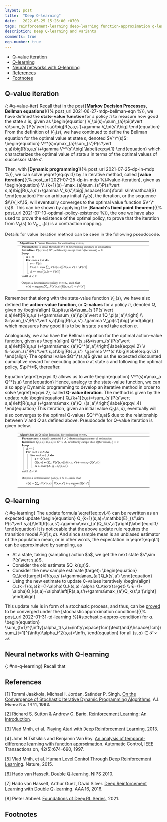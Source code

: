 ```yaml
---
layout: post
title:  "Deep Q-learning"
date:   2022-05-25 15:26:00 +0700
tags: reinforcement-learning deep-learning function-approximation q-learning my-rl
description: Deep Q-learning and variants
comments: true
eqn-number: true
---
```


<!-- excerpt-end -->
- [Q-value iteration](#q-value-iter)
- [Q-learning](#q-learning)
- [Neural networks with Q-learning](#nn-q-learning)
- [References](#references)
- [Footnotes](#footnotes)

## Q-value iteration
{: #q-value-iter}
Recall that in the post [**Markov Decision Processes, Bellman equations**]({% post_url 2021-06-27-mdp-bellman-eqn %}), we have defined the **state-value function** for a policy $\pi$ to measure how good the state $s$ is, given as
\begin{equation}
V_\pi(s)=\sum_{a}\pi(a\vert s)\sum_{s'}P(s'\vert s,a)\big[R(s,a,s')+\gamma V_\pi(s')\big]
\end{equation}
From the definition of $V_\pi(s)$, we have continued to define the Bellman equation for the optimal value at state $s$, denoted $V^\*(s)$:
\begin{equation}
V^\*(s)=\max_{a}\sum_{s'}P(s'\vert s,a)\big[R(s,a,s')+\gamma V^\*(s')\big],\label{eq:qvi.1}
\end{equation}
which characterizes the optimal value of state $s$ in terms of the optimal values of successor state $s'$.

Then, with [**Dynamic programming**]({% post_url 2021-07-25-dp-in-mdp %}), we can solve \eqref{eq:qvi.1} by an iterative method, called [**value iteration**]({% post_url 2021-07-25-dp-in-mdp %}#value-iteration), given as
\begin{equation}
V_{k+1}(s)=\max_{a}\sum_{s'}P(s'\vert s,a)\big[R(s,a,s')+\gamma V_k(s')\big]\hspace{1cm}\forall s\in\mathcal{S}
\end{equation}
For an arbitrary initial $V_0(s)$, the iteration, or the sequence $\\{V_k\\}$, will eventually converges to the optimal value function $V^\*(s)$. This can be shown by applying the [**Banach's fixed point theorem**]({% post_url 2021-07-10-optimal-policy-existence %}), the one we have also used to prove the existence of the optimal policy, to prove that the iteration from $V_k(s)$ to $V_{k+1}(s)$ is a contraction mapping.

Details for value iteration method can be seen in the following pseudocode.
<figure>
	<img src="/assets/images/2022-05-25/value-iteration.png" alt="value iteration pseudocode" style="display: block; margin-left: auto; margin-right: auto;"/>
	<figcaption></figcaption>
</figure>

Remember that along with the state-value function $V_\pi(s)$, we have also defined the **action-value function**, or **Q-values** for a policy $\pi$, denoted $Q$, given by
\begin{align}
Q_\pi(s,a)&=\sum_{s'}P(s'\vert s,a)\left[R(s,a,s')+\gamma\sum_{a'}\pi(a'\vert s')Q_\pi(s',a')\right] \\\\ &=\sum_{s'}P(s'\vert s,a)\big[R(s,a,s')+\gamma V_\pi(s')\big]
\end{align}
which measures how good it is to be in state $s$ and take action $a$.

Analogously, we also have the Bellman equation for the optimal action-value function, given as
\begin{align}
Q^\*(s,a)&=\sum_{s'}P(s'\vert s,a)\left[R(s,a,s')+\gamma\max_{a'}Q^\*(s',a')\right]\label{eq:qvi.2} \\\\ &=\sum_{s'}P(s'\vert s,a)\big[R(s,a,s')+\gamma V^\*(s')\big]\label{eq:qvi.3}
\end{align}
The optimal value $Q^\*(s,a)$ gives us the expected discounted cumulative reward for executing action $a$ at state $s$ and following the optimal policy, $\pi^\*$, thereafter.  

Equation \eqref{eq:qvi.3} allows us to write
\begin{equation}
V^\*(s)=\max_a Q^\*(s,a)
\end{equation}
Hence, analogy to the state-value function, we can also apply Dynamic programming to develop an iterative method in order to solve \eqref{eq:qvi.2}, called **Q-value iteration**. The method is given by the update rule
\begin{equation}
Q_{k+1}(s,a)=\sum_{s'}P(s'\vert s,a)\left[R(s,a,s')+\gamma\max_{a'}Q_k(s',a')\right]\label{eq:qvi.4}
\end{equation}
This iteration, given an initial value $Q_0(s,a)$, eventually will also converges to the optimal Q-values $Q^\*(s,a)$ due to the relationship between $V$ and $Q$ as defined above. Pseudocode for Q-value iteration is given below.
<figure>
	<img src="/assets/images/2022-05-25/q-value-iteration.png" alt="value iteration pseudocode" style="display: block; margin-left: auto; margin-right: auto;"/>
	<figcaption></figcaption>
</figure>

## Q-learning
{: #q-learning}
The update formula \eqref{eq:qvi.4} can be rewritten as an expected update
\begin{equation}
Q_{k+1}(s,a)=\mathbb{E}\_{s'\sim P(s'\vert s,a)}\left[R(s,a,s')+\gamma\max_{a'}Q_k(s',a')\right]\label{eq:ql.1}
\end{equation}
It is noticeable that the above update rule requires the transition model $P(s'\vert s,a)$. And since sample mean is an unbiased estimator of the population mean, or in other words, the expectation in \eqref{eq:ql.1} can be approximated by sampling, as
<ul id='number-list'>
	<li>At a state, taking (sampling) action $a$, we get the next state $s'\sim P(s'\vert s,a)$.</li>
	<li>Consider the old estimate $Q_k(s,a)$.</li>
	<li>
		Consider the new sample estimate (target):
		\begin{equation}
		Q_\text{target}=R(s,a,s')+\gamma\max_{a'}Q_k(s',a')
		\end{equation}
	</li>
	<li>
		Using the new estimate to update Q-values iteratively
		\begin{align}
		Q_{k+1}(s,a)&=(1-\alpha)Q_k(s,a)+\alpha Q_\text{target} \\ &=(1-\alpha)Q_k(s,a)+\alpha\left[R(s,a,s')+\gamma\max_{a'}Q_k(s',a')\right]
		\end{align}
	</li>
</ul>

This update rule is in form of a stochastic process, and thus, can be [proved](#q-learning-td-convergence) to be converged under the [stochastic approximation conditions]({% post_url 2022-01-31-td-learning %}#stochastic-approx-condition) for $\alpha$.
\begin{equation}
\sum_{t=1}^{\infty}\alpha_t(s,a)=\infty\hspace{1cm}\text{and}\hspace{1cm}\sum_{t=1}^{\infty}\alpha_t^2(s,a)<\infty,
\end{equation}
for all $(s,a)\in\mathcal{S}\times\mathcal{A}$.

## Neural networks with Q-learning
{: #nn-q-learning}
Recall that 

## References
<span id='q-learning-td-convergence'>[1] Tommi Jaakkola, Michael I. Jordan, Satinder P. Singh. [On the Convergence of Stochastic Iterative Dynamic Programming Algorithms](https://people.eecs.berkeley.edu/~jordan/papers/AIM-1441.ps). A.I. Memo No. 1441, 1993.</span>

[2] Richard S. Sutton & Andrew G. Barto. [Reinforcement Learning: An Introduction](https://mitpress.mit.edu/books/reinforcement-learning-second-edition).

[3] Vlad Mnih, et al. [Playing Atari with Deep Reinforcement Learning](https://www.cs.toronto.edu/~vmnih/docs/dqn.pdf), 2013.

[4] John N Tsitsiklis and Benjamin Van Roy. [An analysis of temporal-difference learning with function approximation](). Automatic Control, IEEE Transactions on, 42(5):674–690, 1997.

[5] Vlad Mnih, et al. [Human Level Control Through Deep Reinforcement Learning](https://www.deepmind.com/publications/human-level-control-through-deep-reinforcement-learning). Nature, 2015.

[6] Hado van Hasselt. [Double Q-learning](https://proceedings.neurips.cc/paper/2010/file/091d584fced301b442654dd8c23b3fc9-Paper.pdf). NIPS 2010.

[7] Hado van Hasselt, Arthur Guez, David Silver. [Deep Reinforcement Learning with Double Q-learning](https://arxiv.org/abs/1509.06461). AAAI16, 2016.

[8] Pieter Abbeel. [Foundations of Deep RL Series](https://www.youtube.com/playlist?list=PLwRJQ4m4UJjNymuBM9RdmB3Z9N5-0IlY0), 2021.

## Footnotes

